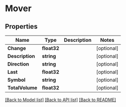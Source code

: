 # Mover

## Properties

Name | Type | Description | Notes
------------ | ------------- | ------------- | -------------
**Change** | **float32** |  | [optional] 
**Description** | **string** |  | [optional] 
**Direction** | **string** |  | [optional] 
**Last** | **float32** |  | [optional] 
**Symbol** | **string** |  | [optional] 
**TotalVolume** | **float32** |  | [optional] 

[[Back to Model list]](../README.md#documentation-for-models) [[Back to API list]](../README.md#documentation-for-api-endpoints) [[Back to README]](../README.md)


